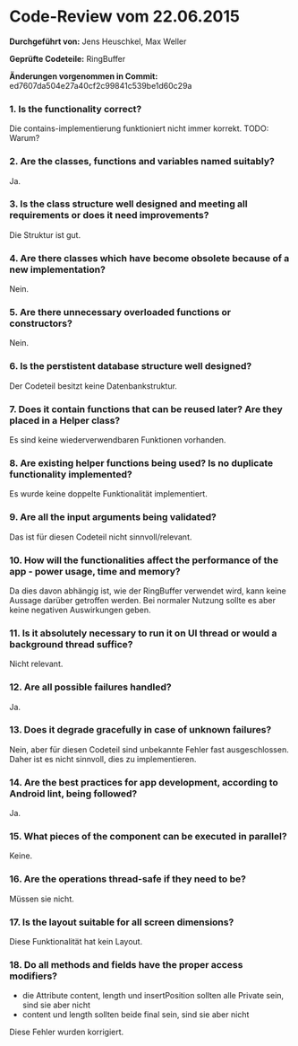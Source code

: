 # Code-Review vom 22.06.2015

**Durchgeführt von:** Jens Heuschkel, Max Weller 

**Geprüfte Codeteile:** RingBuffer

**Änderungen vorgenommen in Commit:** ed7607da504e27a40cf2c99841c539be1d60c29a

### 1. Is the functionality correct?

Die contains-implementierung funktioniert nicht immer korrekt. TODO: Warum?

### 2. Are the classes, functions and variables named suitably?

Ja.

### 3. Is the class structure well designed and meeting all requirements or does it need improvements?

Die Struktur ist gut.

### 4. Are there classes which have become obsolete because of a new implementation?

Nein.

### 5. Are there unnecessary overloaded functions or constructors?

Nein.

### 6. Is the perstistent database structure well designed?

Der Codeteil besitzt keine Datenbankstruktur.

### 7. Does it contain functions that can be reused later? Are they placed in a Helper class?

Es sind keine wiederverwendbaren Funktionen vorhanden.

### 8. Are existing helper functions being used? Is no duplicate functionality implemented?

Es wurde keine doppelte Funktionalität implementiert.

### 9. Are all the input arguments being validated?

Das ist für diesen Codeteil nicht sinnvoll/relevant.

### 10. How will the functionalities affect the performance of the app - power usage, time and memory?

Da dies davon abhängig ist, wie der RingBuffer verwendet wird, kann keine Aussage darüber getroffen werden. Bei normaler Nutzung sollte es aber keine negativen Auswirkungen geben.

### 11. Is it absolutely necessary to run it on UI thread or would a background thread suffice?

Nicht relevant.

### 12. Are all possible failures handled?

Ja.

### 13. Does it degrade gracefully in case of unknown failures?

Nein, aber für diesen Codeteil sind unbekannte Fehler fast ausgeschlossen. Daher ist es nicht sinnvoll, dies zu implementieren.

### 14. Are the best practices for app development, according to Android lint, being followed?

Ja.

### 15. What pieces of the component can be executed in parallel?

Keine.

### 16. Are the operations thread-safe if they need to be?

Müssen sie nicht.

### 17. Is the layout suitable for all screen dimensions?

Diese Funktionalität hat kein Layout.

### 18. Do all methods and fields have the proper access modifiers?

- die Attribute content, length und insertPosition sollten alle Private sein, sind sie aber nicht
- content und length sollten beide final sein, sind sie aber nicht

Diese Fehler wurden korrigiert.
